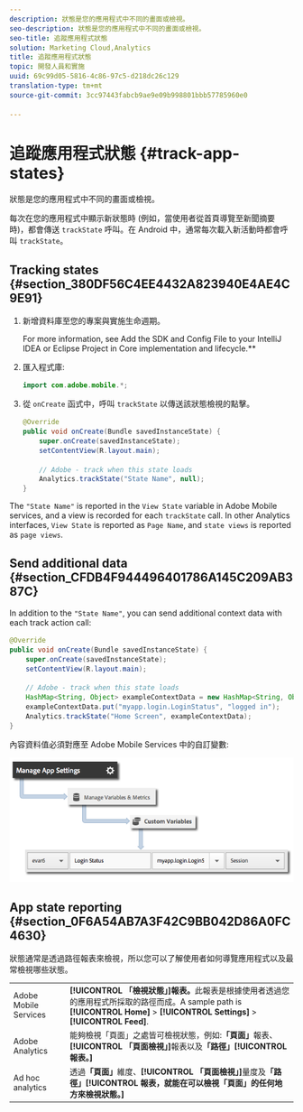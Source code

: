 ```yaml
---
description: 狀態是您的應用程式中不同的畫面或檢視。
seo-description: 狀態是您的應用程式中不同的畫面或檢視。
seo-title: 追蹤應用程式狀態
solution: Marketing Cloud,Analytics
title: 追蹤應用程式狀態
topic: 開發人員和實施
uuid: 69c99d05-5816-4c86-97c5-d218dc26c129
translation-type: tm+mt
source-git-commit: 3cc97443fabcb9ae9e09b998801bbb57785960e0

---
```



# 追蹤應用程式狀態 {#track-app-states}

狀態是您的應用程式中不同的畫面或檢視。

每次在您的應用程式中顯示新狀態時 (例如，當使用者從首頁導覽至新聞摘要時)，都會傳送 `trackState` 呼叫。在 Android 中，通常每次載入新活動時都會呼叫 `trackState`。

## Tracking states {#section_380DF56C4EE4432A823940E4AE4C9E91}

1. 新增資料庫至您的專案與實施生命週期。

   For more information, see Add the SDK and Config File to your IntelliJ IDEA or Eclipse Project in Core implementation and lifecycle.**[](/help/android/getting-started/dev-qs.md)

1. 匯入程式庫:

   ```java
   import com.adobe.mobile.*;
   ```

1. 從 `onCreate` 函式中，呼叫 `trackState` 以傳送該狀態檢視的點擊。

   ```java
   @Override 
   public void onCreate(Bundle savedInstanceState) { 
       super.onCreate(savedInstanceState); 
       setContentView(R.layout.main); 
   
       // Adobe - track when this state loads 
       Analytics.trackState("State Name", null); 
   }
   ```

The `"State Name"` is reported in the `View State` variable in Adobe Mobile services, and a view is recorded for each `trackState` call. In other Analytics interfaces, `View State` is reported as `Page Name`, and `state views` is reported as `page views`.

## Send additional data {#section_CFDB4F944496401786A145C209AB387C}

In addition to the `"State Name"`, you can send additional context data with each track action call:

```java
@Override 
public void onCreate(Bundle savedInstanceState) { 
    super.onCreate(savedInstanceState); 
    setContentView(R.layout.main); 
  
    // Adobe - track when this state loads 
    HashMap<String, Object> exampleContextData = new HashMap<String, Object>(); 
    exampleContextData.put("myapp.login.LoginStatus", "logged in"); 
    Analytics.trackState("Home Screen", exampleContextData); 
}
```

內容資料值必須對應至 Adobe Mobile Services 中的自訂變數:

![](assets/map-variable-context-state.png)

## App state reporting {#section_0F6A54AB7A3F42C9BB042D86A0FC4630}

狀態通常是透過路徑報表來檢視，所以您可以了解使用者如何導覽應用程式以及最常檢視哪些狀態。

|  |  |
|--- |--- |
| Adobe Mobile Services | **[!UICONTROL 「檢視狀態」]報表。**&#x200B;此報表是根據使用者透過您的應用程式所採取的路徑而成。A sample path is  **[!UICONTROL Home]**  &gt;  **[!UICONTROL Settings]**  &gt; **[!UICONTROL Feed]**. |
| Adobe Analytics | 能夠檢視「頁面」之處皆可檢視狀態，例如:**「頁面」**&#x200B;報表、**[!UICONTROL 「頁面檢視」]**&#x200B;報表以及&#x200B;**「路徑」[!UICONTROL 報表。]** |
| Ad hoc analytics | 透過&#x200B;**「頁面」**&#x200B;維度、**[!UICONTROL 「頁面檢視」]**&#x200B;量度及&#x200B;**「路徑」[!UICONTROL 報表，就能在可以檢視「頁面」的任何地方來檢視狀態。]** |


